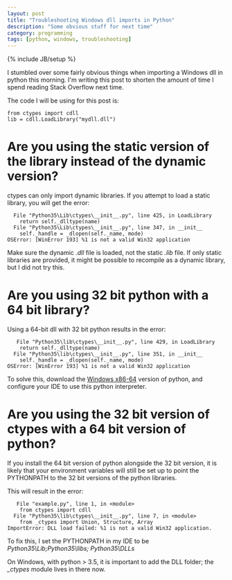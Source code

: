 ```yaml
---
layout: post
title: "Troubleshooting Windows dll imports in Python"
description: "Some obvious stuff for next time"
category: programming
tags: [python, windows, troubleshooting]
---
```

{% include JB/setup %}

I stumbled over some fairly obvious things when importing a Windows dll in python this
 morning. I'm writing this post to shorten the amount of time I spend reading Stack
 Overflow next time.

The code I will be using for this post is:

```
from ctypes import cdll
lib = cdll.LoadLibrary("mydll.dll")
```

Are you using the static version of the library instead of the dynamic version?
===============================================================================

ctypes can only import dynamic libraries. If you attempt to load a static library, you
 will get the error:

```
  File "Python35\Lib\ctypes\__init__.py", line 425, in LoadLibrary
    return self._dlltype(name)
  File "Python35\Lib\ctypes\__init__.py", line 347, in __init__
    self._handle = _dlopen(self._name, mode)
OSError: [WinError 193] %1 is not a valid Win32 application
```

Make sure the dynamic *.dll* file is loaded, not the static *.lib* file. If only
static libraries are provided, it might be possible to recompile as a dynamic library,
but I did not try this.

Are you using 32 bit python with a 64 bit library?
==================================================

Using a 64-bit dll with 32 bit python results in the error:

```
   File "Python35\lib\ctypes\__init__.py", line 429, in LoadLibrary
    return self._dlltype(name)
  File "Python35\lib\ctypes\__init__.py", line 351, in __init__
    self._handle = _dlopen(self._name, mode)
OSError: [WinError 193] %1 is not a valid Win32 application
```

To solve this, download the [Windows x86-64](https://www.python.org/downloads) version
 of python, and configure your IDE to use this python interpreter.

Are you using the 32 bit version of ctypes with a 64 bit version of python?
===========================================================================

If you install the 64 bit version of python alongside the 32 bit version, it is likely
 that your environment variables will still be set up to point the PYTHONPATH to the
 32 bit versions of the python libraries.

This will result in the error:

```
   File "example.py", line 1, in <module>
    from ctypes import cdll
  File "Python35\lib\ctypes\__init__.py", line 7, in <module>
    from _ctypes import Union, Structure, Array
ImportError: DLL load failed: %1 is not a valid Win32 application.
```

To fix this, I set the PYTHONPATH in my IDE to be *Python35\Lib\;Python35\libs;
Python35\DLLs*

On Windows, with python > 3.5, it is important to add the DLL folder; the *_ctypes*
module lives in there now.



